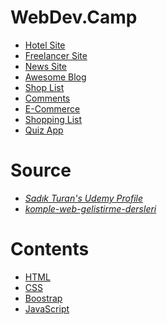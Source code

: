 # WebDev.Camp


- [Hotel Site](https://taberkkaya-hotel.netlify.app)
- [Freelancer Site](https://taberkkaya-freelancer.netlify.app)
- [News Site](https://taberkkaya-news.netlify.app)
- [Awesome Blog](https://taberkkaya-blog.netlify.app)
- [Shop List](https://taberkkaya-shopping-list.netlify.app)
- [Comments](https://taberkkaya-comments.netlify.app)
- [E-Commerce](https://taberkkaya-e-commerce.netlify.app)
- [Shopping List](https://taberkkaya-list.netlify.app)
- [Quiz App](https://taberkkaya-quiz-app.netlify.app)

# Source

- _[Sadık Turan's Udemy Profile](https://www.udemy.com/user/sadikturan/)_
- _[komple-web-gelistirme-dersleri](https://github.com/sadikturan/komple-web-gelistirme-dersleri)_

# Contents

- [HTML](https://github.com/taberkkaya/WebDev.Camp/tree/main/01-html)
- [CSS](https://github.com/taberkkaya/WebDev.Camp/tree/main/02-css)
- [Boostrap](https://github.com/taberkkaya/WebDev.Camp/tree/main/03-boostrap)
- [JavaScript](https://github.com/taberkkaya/WebDev.Camp/tree/main/04-javascript)
